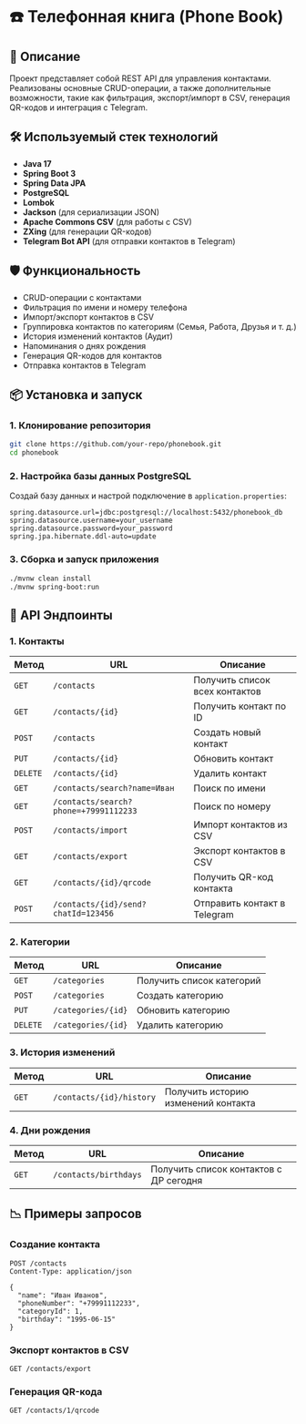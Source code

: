 # ☎️ Телефонная книга (Phone Book)

## 📌 Описание
Проект представляет собой REST API для управления контактами. Реализованы основные CRUD-операции, а также дополнительные возможности, такие как фильтрация, экспорт/импорт в CSV, генерация QR-кодов и интеграция с Telegram.

## 🛠️ Используемый стек технологий
- **Java 17**
- **Spring Boot 3**
- **Spring Data JPA**
- **PostgreSQL**
- **Lombok**
- **Jackson** (для сериализации JSON)
- **Apache Commons CSV** (для работы с CSV)
- **ZXing** (для генерации QR-кодов)
- **Telegram Bot API** (для отправки контактов в Telegram)

## 🛡️ Функциональность
- CRUD-операции с контактами
- Фильтрация по имени и номеру телефона
- Импорт/экспорт контактов в CSV
- Группировка контактов по категориям (Семья, Работа, Друзья и т. д.)
- История изменений контактов (Аудит)
- Напоминания о днях рождения
- Генерация QR-кодов для контактов
- Отправка контактов в Telegram

## 📦 Установка и запуск

### 1. Клонирование репозитория
```sh
git clone https://github.com/your-repo/phonebook.git
cd phonebook
```

### 2. Настройка базы данных PostgreSQL
Создай базу данных и настрой подключение в `application.properties`:
```properties
spring.datasource.url=jdbc:postgresql://localhost:5432/phonebook_db
spring.datasource.username=your_username
spring.datasource.password=your_password
spring.jpa.hibernate.ddl-auto=update
```

### 3. Сборка и запуск приложения
```sh
./mvnw clean install
./mvnw spring-boot:run
```

## 📝 API Эндпоинты

### 1. Контакты
| Метод  | URL | Описание |
|--------|------|----------|
| `GET`  | `/contacts` | Получить список всех контактов |
| `GET`  | `/contacts/{id}` | Получить контакт по ID |
| `POST` | `/contacts` | Создать новый контакт |
| `PUT`  | `/contacts/{id}` | Обновить контакт |
| `DELETE` | `/contacts/{id}` | Удалить контакт |
| `GET`  | `/contacts/search?name=Иван` | Поиск по имени |
| `GET`  | `/contacts/search?phone=+79991112233` | Поиск по номеру |
| `POST` | `/contacts/import` | Импорт контактов из CSV |
| `GET`  | `/contacts/export` | Экспорт контактов в CSV |
| `GET`  | `/contacts/{id}/qrcode` | Получить QR-код контакта |
| `POST` | `/contacts/{id}/send?chatId=123456` | Отправить контакт в Telegram |

### 2. Категории
| Метод  | URL | Описание |
|--------|------|----------|
| `GET`  | `/categories` | Получить список категорий |
| `POST` | `/categories` | Создать категорию |
| `PUT`  | `/categories/{id}` | Обновить категорию |
| `DELETE` | `/categories/{id}` | Удалить категорию |

### 3. История изменений
| Метод  | URL | Описание |
|--------|------|----------|
| `GET`  | `/contacts/{id}/history` | Получить историю изменений контакта |

### 4. Дни рождения
| Метод  | URL | Описание |
|--------|------|----------|
| `GET`  | `/contacts/birthdays` | Получить список контактов с ДР сегодня |

## 📉 Примеры запросов

### Создание контакта
```http
POST /contacts
Content-Type: application/json

{
  "name": "Иван Иванов",
  "phoneNumber": "+79991112233",
  "categoryId": 1,
  "birthday": "1995-06-15"
}
```

### Экспорт контактов в CSV
```http
GET /contacts/export
```

### Генерация QR-кода
```http
GET /contacts/1/qrcode
```
